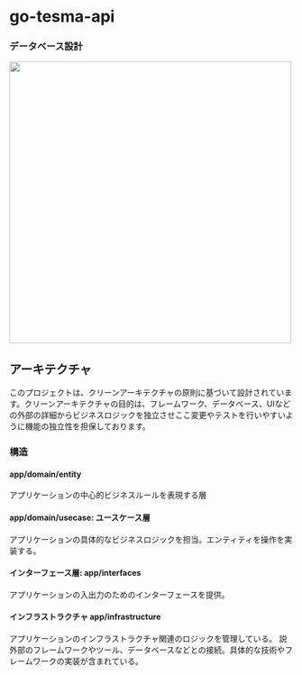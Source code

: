 # go-tesma-api

### データベース設計
<img src="https://github.com/nagaoka1166/go-tesma-api/assets/69971830/df7226f5-1ce1-4677-84e9-01d706932dcd" width="500">

## アーキテクチャ
このプロジェクトは、クリーンアーキテクチャの原則に基づいて設計されています。クリーンアーキテクチャの目的は、フレームワーク、データベース、UIなどの外部の詳細からビジネスロジックを独立させここ変更やテストを行いやすいように機能の独立性を担保しております。

### 構造

#### app/domain/entity
アプリケーションの中心的ビジネスルールを表現する層

#### app/domain/usecase: ユースケース層
アプリケーションの具体的なビジネスロジックを担当。エンティティを操作を実装する。

#### インターフェース層: app/interfaces
アプリケーションの入出力のためのインターフェースを提供。

#### インフラストラクチャ app/infrastructure
アプリケーションのインフラストラクチャ関連のロジックを管理している。
説外部のフレームワークやツール、データベースなどとの接続。具体的な技術やフレームワークの実装が含まれている。
